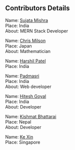 ## Contributors Details

Name: [Sujata Mishra](https://github.com/sujata13) <br/>
Place: India <br/>
About: MERN Stack Developer <br/>


Name: [Chris Milson](https://gitub.com/chrismilson) <br/>
Place: Japan <br/>
About: Mathematician <br/>

Name: [Harshil Patel](https://github.com/its-harshil) <br/>
Place: India <br/>

Name: [Padmasri](https://github.com/sujata13) <br/>
Place: India <br/>
About: Web developer <br/>


Name: [Hitesh Goyal](https://github.com/Hiteshgoyal1711) <br/>
Place: India <br/>
About: Developer <br/>

Name: [Kishmat Bhattarai](https://github.com/kishmat) <br/>
Place: Nepal <br/>
About: Developer <br/>


Name: [Ke Xin](https://github.com/pockii) <br />
Place: Singapore <br /> 

